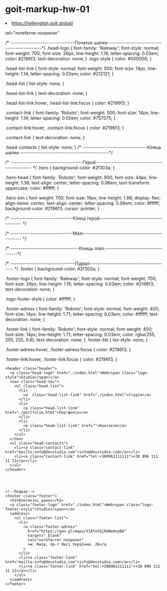 # goit-markup-hw-01
<li>
<a href="https://hellenglish.goit.global">https://hellenglish.goit.global/</a>
</li>

rel="noreferrer noopener"



/* --------------------------------Початок шапки --------------------------------------------*/
.head-logo {
  font-family: 'Raleway';
  font-style: normal;
  font-weight: 700;
  font-size: 26px;
  line-height: 1.19;
  letter-spacing: 0.03em;
  color: #2196f3;
  text-decoration: none;
}
.logo-style {
  color: #000000;
}

.head-list-link {
  font-style: normal;
  font-weight: 500;
  font-size: 14px;
  line-height: 1.14;
  letter-spacing: 0.02em;
  color: #212121;
}

.head-list {
  list-style: none;
}

.head-list-link {
  text-decoration: none;
}

.head-list-link:hover,
.head-list-link:focus {
  color: #2196f3;
}

.contact-link {
  font-family: 'Roboto';
  font-weight: 500;
  font-size: 14px;
  line-height: 1.14;
  letter-spacing: 0.02em;
  color: #757575;
}

.contact-link:hover,
.contact-link:focus {
  color: #2196f3;
}

.contact-link {
  text-decoration: none;
}

.head-contacts {
  list-style: none;
}
/* --------------------------------Кінець шапки --------------------------------------------*/

/* ------------------------------------Герой---------------------------------------------- */
.hero {
  background-color: #2f303a;
}

.hero-head {
  font-family: 'Roboto';
  font-weight: 900;
  font-size: 44px;
  line-height: 1.36;
  text-align: center;
  letter-spacing: 0.06em;
  text-transform: uppercase;
  color: #ffffff;
}

.hero-btn {
  font-weight: 700;
  font-size: 16px;
  line-height: 1.88;
  display: flex;
  align-items: center;
  text-align: center;
  letter-spacing: 0.06em;
  color: #ffffff;
  background-color: #2196f3;
  cursor: pointer;
}

/* -------------------------------Кінеці герой--------------------------------------- */

/* -------------------------------Main----------------------------------------------- */

/* ----------------------------------Кінець main ----------------------------------*/

/* --------------------------------Підвал---------------------------------------- */
.footer {
  background-color: #2f303a;
}

.footer-logo {
  font-family: 'Raleway';
  font-style: normal;
  font-weight: 700;
  font-size: 26px;
  line-height: 1.19;
  letter-spacing: 0.03em;
  color: #2196f3;
  text-decoration: none;
}

.logo-footer-style {
  color: #ffffff;
}

.footer-adress {
  font-family: 'Roboto';
  font-style: normal;
  font-weight: 400;
  font-size: 14px;
  line-height: 1.71;
  letter-spacing: 0.03em;
  color: #ffffff;
  text-decoration: none;
}

.footer-link {
  font-family: 'Roboto';
  font-style: normal;
  font-weight: 400;
  font-size: 14px;
  line-height: 1.71;
  letter-spacing: 0.03em;
  color: rgba(255, 255, 255, 0.6);
  text-decoration: none;
}
.footer-list {
  list-style: none;
}

.footer-adress:hover,
.footer-adress:focus {
  color: #2196f3;
}

.footer-link:hover,
.footer-link:focus {
  color: #2196f3;
}




<!-- Шапка сторінки портфоліо -->
    <header class="header">
      <a class="head-logo" href="./index.html">Web<span class="logo-style">Studio</span></a>
      <nav class="head-nav">
        <ul class="head-list">
          <li>
            <a  class="head-list-link" href="./index.html">Студія</a>
          </li>
          <li>
            <a class="head-list-link" href="./portfolio.html">Портфоліо</a>
          </li>
          <li>
            <a class="head-list-link" href="">Контакти</a>
          </li>
        </ul>
      </nav>
      <ul class="head-contacts">
        <li><a class="contact-link" href="mailto:info@devstudio.com">info@devstudio.com</a></li>
        <li><a class="contact-link" href="tel:+380961111111">+38 096 111 11 11</a></li>
      </ul>
    </header>




    <!--Підвал-->
    <footer class="footer">
      <h2>Контактні данні</h2>
      <a class="footer-logo" href="./index.html">Web<span class="logo-footer-style">Studio</span></a>
      <address>
        <ul class="footer-list">
          <li>
            <a class="footer-adress"
              href="https://goo.gl/maps/V1AfotGjKbNemnyBA"
              target="_blank"
              rel="noreferrer noopener"
              >м. Київ, пр-т Лесі Українки, 26</a
            >
          </li>
          <li><a class="footer-link" href="mailto:info@devstudio.com">info@devstudio.com</a></li>
          <li><a class="footer-link" href="tel:+380961111111">+38 096 111 11 11</a></li>
        </ul>
      </address>
    </footer>